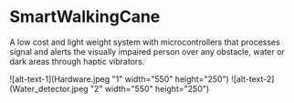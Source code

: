 # SmartWalkingCane
A low cost and light weight system with microcontrollers that processes signal and alerts the visually impaired person over any obstacle, water or dark areas through haptic vibrators.

![alt-text-1](Hardware.jpeg "1" width="550" height="250") ![alt-text-2](Water_detector.jpeg "2" width="550" height="250")
